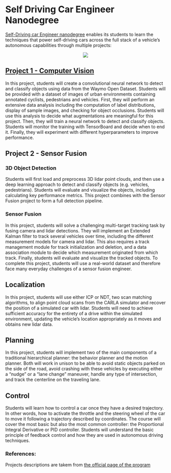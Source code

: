 # Self Driving Car Engineer Nanodegree

[Self-Driving car Engineer nanodegree](https://www.udacity.com/course/self-driving-car-engineer-nanodegree--nd0013) enables its students to learn the techniques that power self-driving cars across the full stack of a vehicle’s autonomous capabilities through multiple projects:

<p align="center">
  <img src="https://github.com/udacity/nd013-c2-fusion-starter/raw/main/img/img_title_1.jpeg">
</p>

## [Project 1 - Computer Vision](./nd013-c1-vision-starter)

In this project, students will create a convolutional neural network to detect and classify objects using data from the Waymo Open Dataset. Students will be provided with a dataset of images of urban environments containing annotated cyclists, pedestrians and vehicles. First, they will perform an extensive data analysis including the computation of label distributions, display of sample images, and checking for object occlusions. Students will use this analysis to decide what augmentations are meaningful for this project. Then, they will train a neural network to detect and classify objects. Students will monitor the training with TensorBoard and decide when to end it. Finally, they will experiment with different hyperparameters to improve performance.

## Project 2 - Sensor Fusion

### 3D Object Detection
Students will first load and preprocess 3D lidar point clouds, and then use a deep learning approach to detect and classify objects (e.g. vehicles, pedestrians). Students will evaluate and visualize the objects, including calculating key performance metrics. This project combines with the Sensor Fusion project to form a full detection pipeline.

### Sensor Fusion
In this project, students will solve a challenging multi-target tracking task by fusing camera and lidar detections. They will implement an Extended Kalman filter to track several vehicles over time, including the different measurement models for camera and lidar. This also requires a track management module for track initialization and deletion, and a data association module to decide which measurement originated from which track. Finally, students will evaluate and visualize the tracked objects. To complete this project, students will use a real-world dataset and therefore face many everyday challenges of a sensor fusion engineer.

## Localization

In this project, students will use either ICP or NDT, two scan matching algorithms, to align point cloud scans from the CARLA simulator and recover the position of a simulated car with lidar. Students will need to achieve sufficient accuracy for the entirety of a drive within the simulated environment, updating the vehicle’s location appropriately as it moves and obtains new lidar data.

## Planning

In this project, students will implement two of the main components of a traditional hierarchical planner: the behavior planner and the motion planner. Both will work in unison to be able to avoid static objects parked on the side of the road, avoid crashing with these vehicles by executing either a “nudge” or a “lane change” maneuver, handle any type of intersection, and track the centerline on the traveling lane.

## Control

Students will learn how to control a car once they have a desired trajectory. In other words, how to activate the throttle and the steering wheel of the car to move it following a trajectory described by coordinates. The course will cover the most basic but also the most common controller: the Proportional Integral Derivative or PID controller. Students will understand the basic principle of feedback control and how they are used in autonomous driving techniques.


### References:
Projects descriptions are takem from [the official page of the program](https://www.udacity.com/course/self-driving-car-engineer-nanodegree--nd0013) 